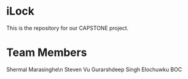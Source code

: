 # iLock
This is the repository for our CAPSTONE project.
# Team Members
Shermal Marasinghe\n
Steven Vu
Gurarshdeep Singh
Elochuwku BOC

